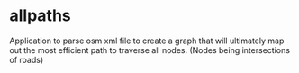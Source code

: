 # allpaths

Application to parse osm xml file to create a graph that will ultimately map out the most efficient path to traverse all nodes. 
(Nodes being intersections of roads)
